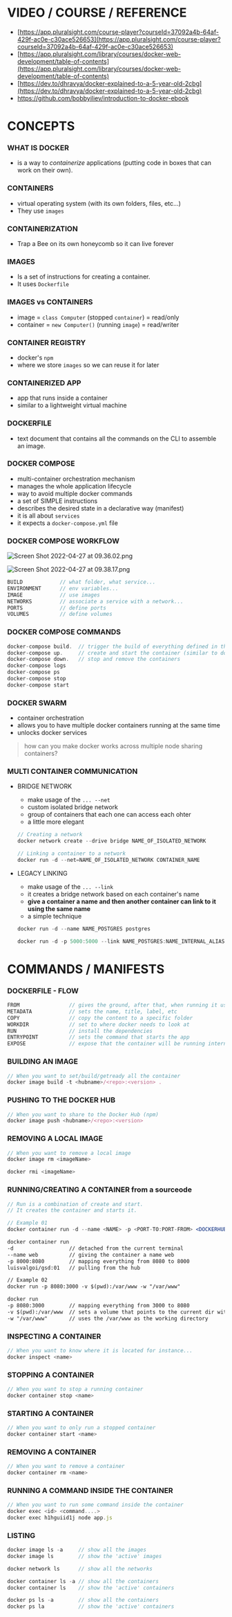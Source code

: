 # VIDEO / COURSE / REFERENCE

- [https://app.pluralsight.com/course-player?courseId=37092a4b-64af-429f-ac0e-c30ace526653](https://app.pluralsight.com/course-player?courseId=37092a4b-64af-429f-ac0e-c30ace526653)
- [https://app.pluralsight.com/library/courses/docker-web-development/table-of-contents](https://app.pluralsight.com/library/courses/docker-web-development/table-of-contents)
- [https://dev.to/dhravya/docker-explained-to-a-5-year-old-2cbg](https://dev.to/dhravya/docker-explained-to-a-5-year-old-2cbg)
- https://github.com/bobbyiliev/introduction-to-docker-ebook

# CONCEPTS

### WHAT IS DOCKER

- is a way to *containerize* applications (putting code in boxes that can work on their own).

### CONTAINERS

- virtual operating system (with its own folders, files, etc...)
- They use `images`

### CONTAINERIZATION

- Trap a Bee on its own honeycomb so it can live forever

### IMAGES

- Is a set of instructions for creating a container.
- It uses `Dockerfile`

### IMAGES vs CONTAINERS

- image = `class Computer` (stopped `container`) = read/only
- container = `new Computer()` (running `image`) = read/writer

### CONTAINER REGISTRY

- docker's `npm`
- where we store `images` so we can reuse it for later

### CONTAINERIZED APP

- app that runs inside a container
- similar to a lightweight virtual machine

### DOCKERFILE

- text document that contains all the commands on the CLI to assemble an image.

### DOCKER COMPOSE

- multi-container orchestration mechanism
- manages the whole application lifecycle
- way to avoid multiple docker commands
- a set of SIMPLE instructions
- describes the desired state in a declarative way (manifest)
- it is all about `services`
- it expects a `docker-compose.yml` file

### DOCKER COMPOSE WORKFLOW

![Screen Shot 2022-04-27 at 09.36.02.png](https://s3-us-west-2.amazonaws.com/secure.notion-static.com/dd08b515-66fb-40cf-90bc-756c5b9b49b3/Screen_Shot_2022-04-27_at_09.36.02.png)

![Screen Shot 2022-04-27 at 09.38.17.png](https://s3-us-west-2.amazonaws.com/secure.notion-static.com/62e80a4a-d413-4cae-a621-f8cbc8f07c1b/Screen_Shot_2022-04-27_at_09.38.17.png)

```jsx
BUILD            // what folder, what service...
ENVIRONMENT      // env variables...
IMAGE            // use images
NETWORKS         // associate a service with a network...
PORTS            // define ports
VOLUMES          // define volumes
```

### DOCKER COMPOSE COMMANDS

```jsx
docker-compose build.  // trigger the build of everything defined in the .yml
docker-compose up.     // create and start the container (similar to docker run)
docker-compose down.   // stop and remove the containers
docker-compose logs
docker-compose ps
docker-compose stop
docker-compose start
```

### DOCKER SWARM

- container orchestration
- allows you to have multiple docker containers running at the same time
- unlocks docker services

> how can you make docker works across multiple node sharing containers?
> 
### MULTI CONTAINER COMMUNICATION

- BRIDGE NETWORK
    - make usage of the `... --net`
    - custom isolated bridge network
    - group of containers that each one can access each ohter
    - a little more elegant
    
    ```jsx
    // Creating a network
    docker network create --drive bridge NAME_OF_ISOLATED_NETWORK
    
    // Linking a container to a network
    docker run -d --net=NAME_OF_ISOLATED_NETWORK CONTAINER_NAME
    ```
    
- LEGACY LINKING
    - make usage of the `... --link`
    - it creates a bridge network based on each container's name
    - **give a container a name and then another container can link to it using the same name**
    - a simple technique
    
    ```jsx
    docker run -d --name NAME_POSTGRES postgres
    
    docker run -d -p 5000:5000 --link NAME_POSTGRES:NAME_INTERNAL_ALIAS ANOTHER_CONTAINER_NAME_THAT_WILL_BE_LINKED
    ```
    

# COMMANDS / MANIFESTS

### DOCKERFILE - FLOW

```jsx
FROM                // gives the ground, after that, when running it uses the Host's Kernel
METADATA            // sets the name, title, label, etc
COPY                // copy the content to a specific folder
WORKDIR             // set to where docker needs to look at
RUN                 // install the dependencies
ENTRYPOINT          // sets the command that starts the app
EXPOSE              // expose that the container will be running internally
```

### BUILDING AN IMAGE

```jsx
// When you want to set/build/getready all the container
docker image build -t <hubname>/<repo>:<version> .
```

### PUSHING TO THE DOCKER HUB

```jsx
// When you want to share to the Docker Hub (npm)
docker image push <hubname>/<repo>:<version>
```

### REMOVING A LOCAL IMAGE

```jsx
// When you want to remove a local image
docker image rm <imageName>

docker rmi <imageName>
```

### RUNNING/CREATING A CONTAINER from a sourceode

```jsx
// Run is a combination of create and start. 
// It creates the container and starts it.

// Example 01
docker container run -d --name <NAME> -p <PORT-TO:PORT-FROM> <DOCKERHUBFROM>

docker container run 
-d                  // detached from the current terminal
--name web          // giving the container a name web
-p 8000:8080        // mapping everything from 8080 to 8000
luisvalgoi/gsd:01   // pulling from the hub

// Example 02
docker run -p 8080:3000 -v $(pwd):/var/www -w "/var/www"

docker run
-p 8080:3000        // mapping everything from 3000 to 8080
-v $(pwd):/var/www  // sets a volume that points to the current dir with the volume name as /var/www
-w "/var/www"       // uses the /var/www as the working directory  
```

### INSPECTING A CONTAINER

```jsx
// When you want to know where it is located for instance...
docker inspect <name>
```

### STOPPING A CONTAINER

```jsx
// When you want to stop a running container
docker container stop <name>
```

### STARTING A CONTAINER

```jsx
// When you want to only run a stopped container
docker container start <name>
```

### REMOVING A CONTAINER

```jsx
// When you want to remove a container
docker container rm <name> 
```

### RUNNING A COMMAND INSIDE THE CONTAINER

```jsx
// When you want to run some command inside the container
docker exec <id> <command....>
docker exec h1hguiid1j node app.js
```

### LISTING

```jsx
docker image ls -a     // show all the images
docker image ls        // show the 'active' images

docker network ls      // show all the networks

docker container ls -a // show all the containers
docker container ls    // show the 'active' containers

docker ps ls -a        // show all the containers
docker ps la           // show the 'active' containers
```
